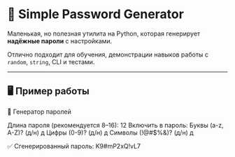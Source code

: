 # 🔐 Simple Password Generator

Маленькая, но полезная утилита на Python, которая генерирует **надёжные пароли** с настройками.

Отлично подходит для обучения, демонстрации навыков работы с `random`, `string`, CLI и тестами.

---

## 🖥️ Пример работы

🔐 Генератор паролей

Длина пароля (рекомендуется 8–16): 12
Включить в пароль:
Буквы (a-z, A-Z)? (д/н) д
Цифры (0-9)? (д/н) д
Символы (!@#$%&)? (д/н) д

✅ Сгенерированный пароль: K9#mP2xQ!vL7
